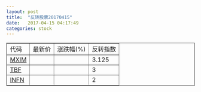```yaml
---
layout: post
title:  "反转股票20170415"
date:   2017-04-15 04:17:49
categories: stock
---
```


<script type="text/javascript">
var stockList = []
stockList.push('gb_mxim');
stockList.push('gb_tbf');
stockList.push('gb_infn');
</script>

<table border="1">
 <tr>
 <td>代码</td>
  <td>最新价</td>
  <td>涨跌幅(%)</td>
 <td>反转指数</td>
</tr>
  <tr id="mxim"><td><a href="http://stock.finance.sina.com.cn/usstock/quotes/MXIM.html" target="_blank">MXIM</a></td><td></td><td></td><td>3.125</td></tr>
  <tr id="tbf"><td><a href="http://stock.finance.sina.com.cn/usstock/quotes/TBF.html" target="_blank">TBF</a></td><td></td><td></td><td>3</td></tr>
  <tr id="infn"><td><a href="http://stock.finance.sina.com.cn/usstock/quotes/INFN.html" target="_blank">INFN</a></td><td></td><td></td><td>2</td></tr>
</table>
